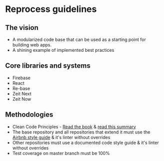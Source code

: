 # Reprocess guidelines

## The vision

* A modularized code base that can be used as a starting point for building web apps.
* A shining example of implemented best practices

## Core libraries and systems

* Firebase
* React
* Re-base
* Zeit Next
* Zeit Now

## Methodologies

* Clean Code Principles - [Read the book](http://www.goodreads.com/book/show/3735293-clean-code) & [read this summary](https://github.com/ryanmcdermott/clean-code-javascript)
* The base repository and all repositories that extend it must use the [Airbnb style guide](https://github.com/airbnb/javascript) & it's linter without overrides
* Other repositories must use a documented code style guide & it's linter without overrides
* Test coverage on master branch must be 100%
